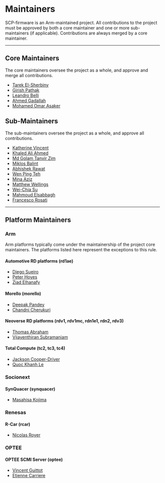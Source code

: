 # Maintainers

SCP-firmware is an Arm-maintained project. All contributions to the project must
be approved by both a core maintainer and one or more sub-maintainers (if
applicable). Contributions are always merged by a core maintainer.

---

## Core Maintainers

The core maintainers oversee the project as a whole, and approve and merge all
contributions.

- [Tarek El-Sherbiny](https://gitlab.arm.com/Tarek.El-Sherbiny)
- [Girish Pathak](https://gitlab.arm.com/girishpathak)
- [Leandro Belli](https://gitlab.arm.com/Leandro.Belli)
- [Ahmed Gadallah](https://gitlab.arm.com/Ahmed.Gadallah)
- [Mohamed Omar Asaker](https://gitlab.arm.com/Mohamed.OmarAsaker)

## Sub-Maintainers

The sub-maintainers oversee the project as a whole, and approve all
contributions.

- [Katherine Vincent](https://gitlab.arm.com/Katherine.Vincent)
- [Khaled Ali Ahmed](https://gitlab.arm.com/khaledAhmed-arm)
- [Md Golam Tanvir Zim](https://gitlab.arm.com/MdGolamTanvir.Zim)
- [Miklos Balint](https://gitlab.arm.com/Miklos.Balint)
- [Abhishek Rawat](https://gitlab.arm.com/abhishek-arm)
- [Wen Ping Teh](https://gitlab.arm.com/wenping-arm)
- [Mina Aziz](https://gitlab.arm.com/Mina.Aziz)
- [Matthew Wellings](https://gitlab.arm.com/Matthew.Wellings)
- [Wei-Chia Su](https://gitlab.arm.com/Wei-Chia.Su)
- [Mahmoud Elsabbagh](https://gitlab.arm.com/Mahmoud.Elsabbagh)
- [Francesco Rosati](https://gitlab.arm.com/Francesco.Rosati)
---

## Platform Maintainers

### Arm

Arm platforms typically come under the maintainership of the project core
maintainers. The platforms listed here represent the exceptions to this rule.

#### Automotive RD platforms (rd1ae)

- [Diego Sueiro](https://gitlab.arm.com/Diego.Sueiro)
- [Peter Hoyes](https://gitlab.arm.com/Peter.Hoyes)
- [Ziad Elhanafy](https://gitlab.arm.com/Ziad.Elhanafy)

#### Morello (morello)

- [Deepak Pandey](https://gitlab.arm.com/Deepak.Pandey)
- [Chandni Cherukuri](https://gitlab.arm.com/chandnich)

#### Neoverse RD platforms (rdv1, rdv1mc, rdn1e1, rdn2, rdv3)

- [Thomas Abraham](https://gitlab.arm.com/thomas.abraham)
- [Vijayenthiran Subramaniam](https://gitlab.arm.com/Vijayenthiran.Subramaniam)

#### Total Compute (tc2, tc3, tc4)

- [Jackson Cooper-Driver](https://gitlab.arm.com/Jackson.Cooper-Driver)
- [Quoc Khanh Le](https://gitlab.arm.com/quockhanh-le-arm)

### Socionext

#### SynQuacer (synquacer)

- [Masahisa Kojima](https://github.com/masahisak)

### Renesas

#### R-Car (rcar)

- [Nicolas Royer](https://github.com/n-royer)

### OPTEE

#### OPTEE SCMI Server (optee)

- [Vincent Guittot](https://gitlab.arm.com/vingu-linaro)
- [Etienne Carriere](https://gitlab.arm.com/etienne-lms)
